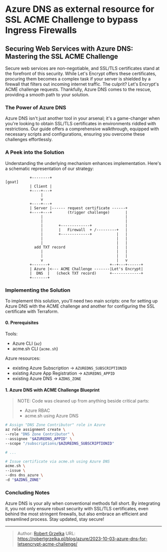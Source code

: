 # Azure DNS as external resource for SSL ACME Challenge to bypass Ingress Firewalls



## Securing Web Services with Azure DNS: Mastering the SSL ACME Challenge

Secure web services are non-negotiable, and SSL/TLS certificates stand at the forefront of this security. While Let's Encrypt offers these certificates, procuring them becomes a complex task if your server is shielded by a firewall that filters out incoming internet traffic. The culprit? Let's Encrypt's ACME challenge requests. Thankfully, Azure DNS comes to the rescue, providing a smooth path to your solution.

### The Power of Azure DNS

Azure DNS isn't just another tool in your arsenal; it's a game-changer when you're looking to obtain SSL/TLS certificates in environments riddled with restrictions. Our guide offers a comprehensive walkthrough, equipped with necessary scripts and configurations, ensuring you overcome these challenges effortlessly.

### A Peek into the Solution

Understanding the underlying mechanism enhances implementation. Here's a schematic representation of our strategy:

```goat
           +--------+                                                              [goat]
           | Client |
           +----+---+
                |
                v
           +----+---+
           | Server |------ request certificate ------+
           +----+---+       (trigger challenge)       |
                |                                     |
                |                                     |
                |       +-------------+               |
                |       |   Firewall  + /---------+   |
                |       +-------------+           |   |
                |                                 |   |
                |                                 |   |
             add TXT record                       |   |
                |                                 |   |
                |                                 |   |
                v                                 |   v
           +-------+                           +--+---+------+
           | Azure |<--- ACME Challenge -------|Let's Encrypt|
           |  DNS  |   (check TXT record)      +-------------+
           +-------+
```


### Implementing the Solution

To implement this solution, you'll need two main scripts: one for setting up Azure DNS with the ACME challenge and another for configuring the SSL certificate with Terraform.

#### 0. Prerequisites

Tools:
- Azure CLI (`az`)
- acme.sh CLI (`acme.sh`)

Azure resources:
- existing Azure Subscription -> `AZUREDNS_SUBSCRIPTIONID`
- existing Azure App Registration -> `AZUREDNS_APPID`
- existing Azure DNS -> `AZDNS_ZONE`

#### 1. Azure DNS with ACME Challenge Blueprint

> NOTE: Code was cleaned up from anything beside critical parts:
> - Azure RBAC
> - acme.sh using Azure DNS

```bash
# Assign "DNS Zone Contributor" role in Azure
az role assignment create \
--role "DNS Zone Contributor" \
--assignee "$AZUREDNS_APPID" \
--scope "/subscriptions/$AZUREDNS_SUBSCRIPTIONID"

# ...

# Issue certificate via acme.sh using Azure DNS
acme.sh \
--issue \
--dns dns_azure \
-d "$AZDNS_ZONE"
```

### Concluding Notes

Azure DNS is your ally when conventional methods fall short. By integrating it, you not only ensure robust security with SSL/TLS certificates, even behind the most stringent firewalls, but also embrace an efficient and streamlined process. Stay updated, stay secure!


---

> Author: [Robert Grzelka](https://robertgrzelka.pl)
> URL: https://robertgrzelka.pl/blog/azure/2023-10-03-azure-dns-for-letsencrypt-acme-challenge/

